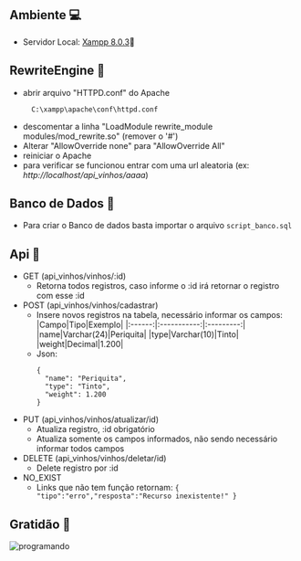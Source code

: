 ## Ambiente 💻
  - Servidor Local: [Xampp 8.0.3](https://www.apachefriends.org/pt_br/download.html)🔗

## RewriteEngine 🔧
   - abrir arquivo "HTTPD.conf" do Apache 
        ```
          C:\xampp\apache\conf\httpd.conf
        ```
   - descomentar a linha "LoadModule rewrite_module modules/mod_rewrite.so" (remover o '#')
   - Alterar "AllowOverride none" para "AllowOverride All"
   - reiniciar o Apache
   - para verificar se funcionou entrar com uma url aleatoria (ex: *http://localhost/api_vinhos/aaaa*)

## Banco de Dados 🏦
   - Para criar o Banco de dados basta importar o arquivo 
        ``` script_banco.sql ```

## Api 👾
   - GET (api_vinhos/vinhos/:id)
       - Retorna todos registros, caso informe o :id irá retornar o registro com esse :id
   - POST (api_vinhos/vinhos/cadastrar)
       - Insere novos registros na tabela, necessário informar os campos:
            |Campo|Tipo|Exemplo|
            |:------:|:-----------:|:---------:|
            |name|Varchar(24)|Periquita|
            |type|Varchar(10)|Tinto|
            |weight|Decimal|1.200|
       - Json:
          ```
         {
            "name": "Periquita",
            "type": "Tinto",
            "weight": 1.200
          }
          ```
   - PUT (api_vinhos/vinhos/atualizar/id)
        - Atualiza registro, :id obrigatório
        - Atualiza somente os campos informados, não sendo necessário informar todos campos
   - DELETE (api_vinhos/vinhos/deletar/id)
        - Delete registro por :id
   - NO_EXIST 
        - Links que não tem função retornam: ``` { "tipo":"erro","resposta":"Recurso inexistente!" } ```

## Gratidão 🙏
![programando](https://i0.wp.com/terminaldeinformacao.com/wp-content/uploads/2020/05/it_crowd.gif?resize=500%2C272&ssl=1)
